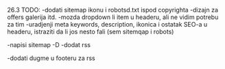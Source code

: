 26.3
TODO:
-dodati sitemap ikonu i robotsd.txt ispod copyrighta
-dizajn za offers galerija itd.
-mozda dropdown li item u headeru, ali ne vidim potrebu za tim
-uradjenji meta keywords, description, ikonica i ostatak SEO-a u headeru, istraziti
da li jos nesto fali (sem sitemqap i robots)

-napisi sitemap -D
-dodat rss

-dodati dugme u footeru za rss
